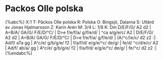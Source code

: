 # Packos Olle polska

{%abc%}
X:1
T: Päckos Olle polska
R: Polska
O: Bingsjö, Dalarna
S: Utlärd av Jonas Hjalmarsson
Z: Karin Arén
M: 3/4
L: 1/8
K: Dm
D/E/F/G/ A2 d2 | A=B/A/ GA/G/ F/E/D/^C/ |  D>e f/e/f/a/ g/f/e/d/ | ^ca a/g/e/c/ A2 | 
D/E/F/G/ A2 d2 | A=B/A/ GA/G/ F/E/D/^C/ |  D>e f/e/f/a/ g/f/e/d/ | (A/^c/)e/c/ d2 z2 :|: 
Ad/f/ aTa gg | A^c/e/ g/b/g/e/ f2 | f/a/f/d/ e/g/e/^c/ de/g/ | fe/d/ ^c/d/e/c/ A2 | 
Ad/f/ ab/a/ gg | A^c/e/ g/b/g/e/ f2 | f/a/f/d/ e/g/e/^c/ de/g/ | fe/^c/ d2 z2 :| 
{%endabc%}




